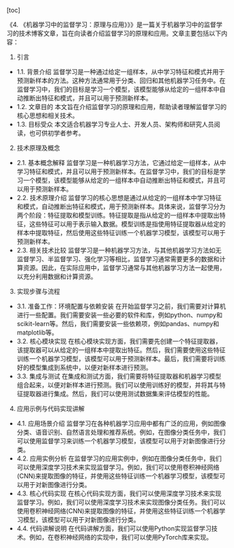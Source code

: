
[toc]                    
                
                
《4. 《机器学习中的监督学习：原理与应用》》》是一篇关于机器学习中的监督学习的技术博客文章，旨在向读者介绍监督学习的原理和应用。文章主要包括以下内容：

1. 引言
- 1.1. 背景介绍
监督学习是一种通过给定一组样本，从中学习特征和模式并用于预测新样本的方法。这种方法通常用于分类、回归和其他机器学习任务中。在监督学习中，我们的目标是学习一个模型，该模型能够从给定的一组样本中自动推断出特征和模式，并且可以用于预测新样本。
- 1.2. 文章目的
本文旨在介绍监督学习的原理和应用，帮助读者理解监督学习的核心思想和相关技术。
- 1.3. 目标受众
本文适合机器学习专业人士、开发人员、架构师和研究人员阅读，也可供初学者参考。

2. 技术原理及概念
- 2.1. 基本概念解释
监督学习是一种机器学习方法，它通过给定一组样本，从中学习特征和模式，并且可以用于预测新样本。在监督学习中，我们的目标是学习一个模型，该模型能够从给定的一组样本中自动推断出特征和模式，并且可以用于预测新样本。
- 2.2. 技术原理介绍
监督学习的核心思想是通过从给定的一组样本中学习特征和模式，自动推断出特征和模式，用于预测新样本。具体来说，监督学习分为两个阶段：特征提取和模型训练。特征提取是指从给定的一组样本中提取出特征，这些特征可以用于表示输入数据。模型训练是指使用特征提取器从给定的样本中提取特征，然后使用这些特征训练一个机器学习模型，该模型可以用于预测新样本。
- 2.3. 相关技术比较
监督学习是一种机器学习方法，与其他机器学习方法如无监督学习、半监督学习、强化学习等相比，监督学习通常需要更多的数据和计算资源。因此，在实际应用中，监督学习通常与其他机器学习方法一起使用，以充分利用数据和计算资源。

3. 实现步骤与流程
- 3.1. 准备工作：环境配置与依赖安装
在开始监督学习之前，我们需要对计算机进行一些配置。我们需要安装一些必要的软件和库，例如python、numpy和scikit-learn等。然后，我们需要安装一些依赖项，例如pandas、numpy和matplotlib等。
- 3.2. 核心模块实现
在核心模块实现方面，我们需要先创建一个特征提取器，该提取器可以从给定的一组样本中提取出特征。然后，我们需要使用这些特征训练一个机器学习模型，该模型可以用于预测新样本。最后，我们需要将训练好的模型集成到系统中，以便对新样本进行预测。
- 3.3. 集成与测试
在集成和测试方面，我们需要将特征提取器和机器学习模型组合起来，以便对新样本进行预测。我们可以使用训练好的模型，并将其与特征提取器进行集成。然后，我们可以使用测试数据集来评估模型的性能。

4. 应用示例与代码实现讲解
- 4.1. 应用场景介绍
监督学习在各种机器学习应用中都有广泛的应用，例如图像分类、语音识别、自然语言处理和推荐系统。例如，在图像分类任务中，我们可以使用监督学习来训练一个机器学习模型，该模型可以用于对新图像进行分类。
- 4.2. 应用实例分析
在监督学习的应用实例中，例如在图像分类任务中，我们可以使用深度学习技术来实现监督学习。例如，我们可以使用卷积神经网络(CNN)来提取图像的特征，并使用这些特征训练一个机器学习模型，该模型可以用于对新图像进行分类。
- 4.3. 核心代码实现
在核心代码实现方面，我们可以使用深度学习技术来实现监督学习。例如，我们可以使用深度学习技术来实现图像分类任务。我们可以使用卷积神经网络(CNN)来提取图像的特征，并使用这些特征训练一个机器学习模型，该模型可以用于对新图像进行分类。
- 4.4. 代码讲解说明
在代码讲解方面，我们可以使用Python实现监督学习技术。例如，在卷积神经网络的实现中，我们可以使用PyTorch库来实现。

